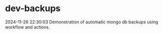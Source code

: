 # dev-backups
2024-11-26 22:30:03 Demonstration of automatic mongo db backups using workflow and actions.
